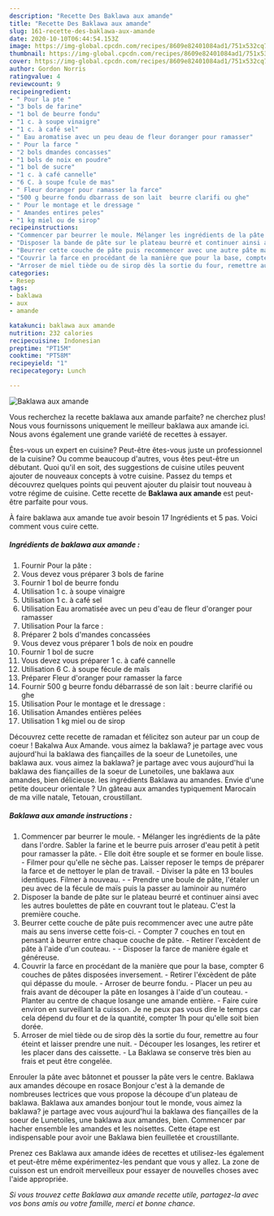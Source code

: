 ```yaml
---
description: "Recette Des Baklawa aux amande"
title: "Recette Des Baklawa aux amande"
slug: 161-recette-des-baklawa-aux-amande
date: 2020-10-10T06:44:54.153Z
image: https://img-global.cpcdn.com/recipes/8609e82401084ad1/751x532cq70/baklawa-aux-amande-photo-principale-de-la-recette.jpg
thumbnail: https://img-global.cpcdn.com/recipes/8609e82401084ad1/751x532cq70/baklawa-aux-amande-photo-principale-de-la-recette.jpg
cover: https://img-global.cpcdn.com/recipes/8609e82401084ad1/751x532cq70/baklawa-aux-amande-photo-principale-de-la-recette.jpg
author: Gordon Norris
ratingvalue: 4
reviewcount: 9
recipeingredient:
- " Pour la pte "
- "3 bols de farine"
- "1 bol de beurre fondu"
- "1 c. à soupe vinaigre"
- "1 c. à café sel"
- " Eau aromatise avec un peu deau de fleur doranger pour ramasser"
- " Pour la farce "
- "2 bols dmandes concasses"
- "1 bols de noix en poudre"
- "1 bol de sucre"
- "1 c. à café cannelle"
- "6 C. à soupe fcule de mas"
- " Fleur doranger pour ramasser la farce"
- "500 g beurre fondu dbarrass de son lait  beurre clarifi ou ghe"
- " Pour le montage et le dressage "
- " Amandes entires peles"
- "1 kg miel ou de sirop"
recipeinstructions:
- "Commencer par beurrer le moule. Mélanger les ingrédients de la pâte dans l&#39;ordre. Sabler la farine et le beurre puis arroser d&#39;eau petit à petit pour ramasser la pâte. Elle doit être souple et se former en boule lisse.  Filmer pour qu&#39;elle ne sèche pas. Laisser reposer le temps de préparer la farce et de nettoyer le plan de travail. Diviser la pâte en 13 boules identiques. Filmer à nouveau.  Prendre une boule de pâte, l&#39;étaler un peu avec de la fécule de maïs puis la passer au laminoir au numéro"
- "Disposer la bande de pâte sur le plateau beurré et continuer ainsi avec les autres boulettes de pâte en couvrant tout le plateau. C&#39;est la première couche."
- "Beurrer cette couche de pâte puis recommencer avec une autre pâte mais au sens inverse cette fois-ci. Compter 7 couches en tout en pensant à beurrer entre chaque couche de pâte. Retirer l&#39;excèdent de pâte à l&#39;aide d&#39;un couteau.  Disposer la farce de manière égale et généreuse."
- "Couvrir la farce en procédant de la manière que pour la base, compter 6 couches de pâtes disposées inversement. Retirer l&#39;éxcèdent de pâte qui dépasse du moule. Arroser de beurre fondu.  Placer un peu au frais avant de découper la pâte en losanges à l&#39;aide d&#39;un couteau.  Planter au centre de chaque losange une amande entière. Faire cuire environ en surveillant la cuisson. Je ne peux pas vous dire le temps car cela dépend du four et de la quantité, compter 1h pour qu&#39;elle soit bien dorée."
- "Arroser de miel tiède ou de sirop dès la sortie du four, remettre au four éteint et laisser prendre une nuit.  Découper les losanges, les retirer et les placer dans des caissette. La Baklawa se conserve très bien au frais et peut être congelée."
categories:
- Resep
tags:
- baklawa
- aux
- amande

katakunci: baklawa aux amande 
nutrition: 232 calories
recipecuisine: Indonesian
preptime: "PT15M"
cooktime: "PT58M"
recipeyield: "1"
recipecategory: Lunch

---
```



![Baklawa aux amande](https://img-global.cpcdn.com/recipes/8609e82401084ad1/751x532cq70/baklawa-aux-amande-photo-principale-de-la-recette.jpg)

Vous recherchez la recette baklawa aux amande parfaite? ne cherchez plus! Nous vous fournissons uniquement le meilleur baklawa aux amande ici. Nous avons également une grande variété de recettes à essayer.

Êtes-vous un expert en cuisine? Peut-être êtes-vous juste un professionnel de la cuisine? Ou comme beaucoup d'autres, vous êtes peut-être un débutant. Quoi qu'il en soit, des suggestions de cuisine utiles peuvent ajouter de nouveaux concepts à votre cuisine. Passez du temps et découvrez quelques points qui peuvent ajouter du plaisir tout nouveau à votre régime de cuisine. Cette recette de <strong> Baklawa aux amande </strong> est peut-être parfaite pour vous.

<!--inarticleads1-->

À faire baklawa aux amande tue avoir besoin 17 Ingrédients et 5 pas. Voici comment vous cuire cette.

##### Ingrédients de baklawa aux amande :

1. Fournir  Pour la pâte :
1. Vous devez vous préparer 3 bols de farine
1. Fournir 1 bol de beurre fondu
1. Utilisation 1 c. à soupe vinaigre
1. Utilisation 1 c. à café sel
1. Utilisation  Eau aromatisée avec un peu d&#39;eau de fleur d&#39;oranger pour ramasser
1. Utilisation  Pour la farce :
1. Préparer 2 bols d&#39;mandes concassées
1. Vous devez vous préparer 1 bols de noix en poudre
1. Fournir 1 bol de sucre
1. Vous devez vous préparer 1 c. à café cannelle
1. Utilisation 6 C. à soupe fécule de maîs
1. Préparer  Fleur d&#39;oranger pour ramasser la farce
1. Fournir 500 g beurre fondu débarrassé de son lait : beurre clarifié ou ghe
1. Utilisation  Pour le montage et le dressage :
1. Utilisation  Amandes entières pelées
1. Utilisation 1 kg miel ou de sirop


Découvrez cette recette de ramadan et félicitez son auteur par un coup de coeur ! Bakalwa Aux Amande. vous aimez la baklawa? je partage avec vous aujourd&#39;hui la baklawa des fiançailles de la soeur de Lunetoiles, une baklawa aux. vous aimez la baklawa? je partage avec vous aujourd&#39;hui la baklawa des fiançailles de la soeur de Lunetoiles, une baklawa aux amandes, bien délicieuse. les ingrédients Baklawa au amandes. Envie d&#39;une petite douceur orientale ? Un gâteau aux amandes typiquement Marocain de ma ville natale, Tetouan, croustillant. 

<!--inarticleads2-->

##### Baklawa aux amande instructions :

1. Commencer par beurrer le moule. - Mélanger les ingrédients de la pâte dans l&#39;ordre. Sabler la farine et le beurre puis arroser d&#39;eau petit à petit pour ramasser la pâte. - Elle doit être souple et se former en boule lisse.  - Filmer pour qu&#39;elle ne sèche pas. Laisser reposer le temps de préparer la farce et de nettoyer le plan de travail. - Diviser la pâte en 13 boules identiques. Filmer à nouveau. -  - Prendre une boule de pâte, l&#39;étaler un peu avec de la fécule de maïs puis la passer au laminoir au numéro
1. Disposer la bande de pâte sur le plateau beurré et continuer ainsi avec les autres boulettes de pâte en couvrant tout le plateau. C&#39;est la première couche.
1. Beurrer cette couche de pâte puis recommencer avec une autre pâte mais au sens inverse cette fois-ci. - Compter 7 couches en tout en pensant à beurrer entre chaque couche de pâte. - Retirer l&#39;excèdent de pâte à l&#39;aide d&#39;un couteau. -  - Disposer la farce de manière égale et généreuse.
1. Couvrir la farce en procédant de la manière que pour la base, compter 6 couches de pâtes disposées inversement. - Retirer l&#39;éxcèdent de pâte qui dépasse du moule. - Arroser de beurre fondu.  - Placer un peu au frais avant de découper la pâte en losanges à l&#39;aide d&#39;un couteau.  - Planter au centre de chaque losange une amande entière. - Faire cuire environ en surveillant la cuisson. Je ne peux pas vous dire le temps car cela dépend du four et de la quantité, compter 1h pour qu&#39;elle soit bien dorée.
1. Arroser de miel tiède ou de sirop dès la sortie du four, remettre au four éteint et laisser prendre une nuit.  - Découper les losanges, les retirer et les placer dans des caissette. - La Baklawa se conserve très bien au frais et peut être congelée.


Enrouler la pâte avec bâtonnet et pousser la pâte vers le centre. Baklawa aux amandes découpe en rosace Bonjour c&#39;est à la demande de nombreuses lectrices que vous propose la découpe d&#39;un plateau de baklawa. Baklawa aux amandes bonjour tout le monde, vous aimez la baklawa? je partage avec vous aujourd&#39;hui la baklawa des fiançailles de la soeur de Lunetoiles, une baklawa aux amandes, bien. Commencer par hacher ensemble les amandes et les noisettes. Cette étape est indispensable pour avoir une Baklawa bien feuilletée et croustillante. 

<!--inarticleads1-->

<p>
Prenez ces Baklawa aux amande idées de recettes et utilisez-les également et peut-être même expérimentez-les pendant que vous y allez. La zone de cuisson est un endroit merveilleux pour essayer de nouvelles choses avec l'aide appropriée.
</p>

<p>
<i>Si vous trouvez cette Baklawa aux amande recette utile, partagez-la avec vos bons amis ou votre famille, merci et bonne chance.</i>
</p>
